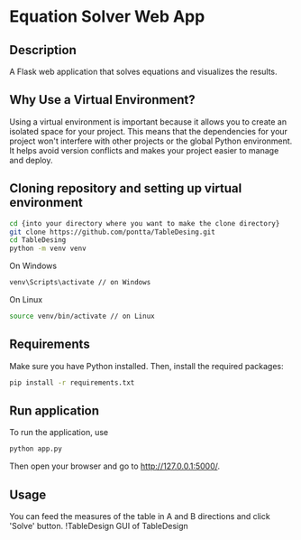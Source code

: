 # Equation Solver Web App

## Description
A Flask web application that solves equations and visualizes the results.

## Why Use a Virtual Environment?
Using a virtual environment is important because it allows you to create an isolated space for your project. This means that the dependencies for your project won't interfere with other projects or the global Python environment. It helps avoid version conflicts and makes your project easier to manage and deploy.

## Cloning repository and setting up virtual environment
```bash
cd {into your directory where you want to make the clone directory}
git clone https://github.com/pontta/TableDesing.git
cd TableDesing
python -m venv venv
```
On Windows
```bash
venv\Scripts\activate // on Windows
```
On Linux
```bash
source venv/bin/activate // on Linux
```

## Requirements
Make sure you have Python installed. Then, install the required packages:

```bash
pip install -r requirements.txt
```

## Run application
To run the application, use
```bash
python app.py
```
Then open your browser and go to http://127.0.0.1:5000/.

## Usage
You can feed the measures of the table in A and B directions and click 'Solve' button.
!TableDesign GUI of TableDesign